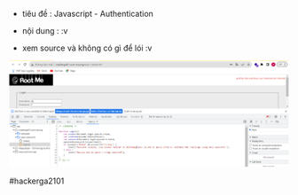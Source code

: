 - tiêu đề : Javascript - Authentication
- nội dung : :v 

- xem source và không có gì để lói :v 

![Alt text](<../image-client/2.1.png>)

#hackerga2101